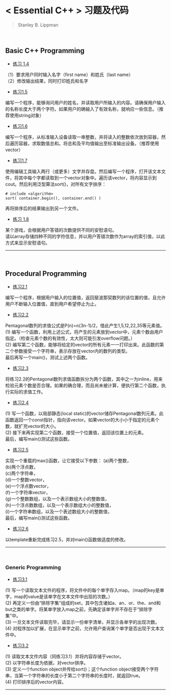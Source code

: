 # < Essential C++ > 习题及代码
> Stanley B. Lippman

<br/>

## Basic C++ Programming

* [练习 1.4](https://github.com/MarsBase7/Essential_Cpp_Exercises/blob/master/Chapter%201/1_4.cpp)

（1）要求用户同时输入名字（first name）和姓氏（last name）    
（2）修改输出结果，同时打印姓氏和名字

* [练习1.5](https://github.com/MarsBase7/Essential_Cpp_Exercises/blob/master/Chapter%201/1_5.cpp)

编写一个程序，能够询问用户的姓名，并读取用户所输入的内容。请确保用户输入的名称长度大于两个字符。如果用户的确输入了有效名称，就响应一些信息。（推荐使用string对象）

* [练习1.6](https://github.com/MarsBase7/Essential_Cpp_Exercises/blob/master/Chapter%201/1_6.cpp)

编写一个程序，从标准输入设备读取一串整数，并将读入的整数依次放到容器，然后遍历容器，求取数值总和。将总和及平均值输出至标准输出设备。（推荐使用vector）

* [练习1.7](https://github.com/MarsBase7/Essential_Cpp_Exercises/blob/master/Chapter%201/1_7.cpp)

使用编辑工具输入两行（或更多）文字并存盘。然后编写一个程序，打开该文本文件，将其中每个字都读取到一个vector<string>对象中。遍历该vector，将内容显示到cout。然后利用泛型算法sort()，对所有文字排序：
```
# include <algorithm>
sort( container.begin(), container.end() )
```
再将排序后的结果输出到另一个文件。

* [练习 1.8](https://github.com/MarsBase7/Essential_Cpp_Exercises/blob/master/Chapter%201/1_8.cpp)

某个游戏，会根据用户答错的次数提供不同的安慰语句。    
请以array存储四种不同的字符信息，并以用户答错次数作为array的索引值，以此方式来显示安慰语句。

---

<br/>

## Procedural Programming

* [练习2.1](https://github.com/MarsBase7/Essential_Cpp_Exercises/blob/master/Chapter%202/2_1.cpp)

编写一个程序，根据用户输入的位置值，返回斐波那契数列的该位置的值，且允许用户不断输入位置值，直到用户希望停止为止。

* [练习2.2](https://github.com/MarsBase7/Essential_Cpp_Exercises/blob/master/Chapter%202/2_2.cpp)

Pentagonal数列的求值公式是P(n)=n(3n-1)/2，借此产生1,5,12,22,35等元素值。    
(1) 编写一个函数，利用上述公式，将产生的元素放到vector中，元素个数由用户指定。（检查元素个数的有效性，太大则可能引发overflow问题。）    
(2) 编写第二个函数，能够将给定的vector的所有元素一一打印出来。此函数的第二个参数接受一个字符串，表示存放在vector内的数列的类型。    
最后再写一个main()，测试上述两个函数。

* [练习2.3](https://github.com/MarsBase7/Essential_Cpp_Exercises/blob/master/Chapter%202/2_3.cpp)

将练习2.2的Pentagonal数列求值函数拆分为两个函数，其中之一为inline，用来检验元素个数是否合理。如果的确合理，而且尚未被计算，便执行第二个函数，执行实际的求值工作。

* [练习2.4](https://github.com/MarsBase7/Essential_Cpp_Exercises/blob/master/Chapter%202/2_4.cpp)

(1) 写一个函数，以局部静态(local static)的vector储存Pentagonal数列元素。此函数返回一个const指针，指向该vector。如果vector的大小小于指定的元素个数，就扩充vector的大小。    
(2) 接下来再实现第二个函数，接受一个位置值，返回该位置上的元素。    
最后，编写main()测试这些函数。

* [练习2.5](https://github.com/MarsBase7/Essential_Cpp_Exercises/blob/master/Chapter%202/2_5.cpp)

实现一个重载的max()函数，让它接受以下参数：
(a)两个整数，    
(b)两个浮点数，    
(c)两个字符串，    
(d)一个整数vector，    
(e)一个浮点数vector，    
(f)一个字符串vector，    
(g)一个整数数组，以及一个表示数组大小的整数值，    
(h)一个浮点数数组，以及一个表示数组大小的整数值，    
(i)一个字符串数组，以及一个表述数组大小的整数值，    
最后，编写main()测试这些函数。

* [练习2.6](https://github.com/MarsBase7/Essential_Cpp_Exercises/blob/master/Chapter%202/2_6.cpp)

以template重新完成练习2.5，并对main()函数做适度的修改。

---

<br/>

### Generic Programming

* [练习3.1](https://github.com/MarsBase7/Essential_Cpp_Exercises/blob/master/Chapter%203/3_1.cpp)

(1) 写一个读取文本文件的程序，将文件中的每个单字存入map。（map的key是单字，map的value是该单字在文本文件中出现的次数。）    
(2) 再定义一份由“排除字集”组成的set，其中包含诸如a、an、or、the、and和but之类的单字。将某单字放入map之前，先确定该单字并不存在于“排除字集”中。    
(3) 一旦文本文件读取完毕，请显示一份单字清单，并显示各单字的出现次数。    
(4) 对程序加以扩展，在显示单字之前，允许用户查询某个单字是否出现于文本文件中。

* [练习3.2](https://github.com/MarsBase7/Essential_Cpp_Exercises/blob/master/Chapter%203/3_2.cpp)

(1) 读取文本文件内容（同练习3.1）并将内容存储于vector。    
(2) 以字符串长度为依据，对vector排序。    
(3) 定义一个function object并传给sort()；这个function object接受两个字符串，当第一个字符串的长度小于第二个字符串的长度时，就返回true。    
(4) 打印排序后的vector内容。

---

<br/>
